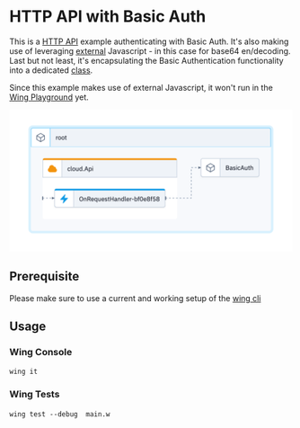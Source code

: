 # HTTP API with Basic Auth

This is a [HTTP API](https://www.winglang.io/docs/standard-library/cloud/api)  example authenticating with Basic Auth. It's also making use of leveraging [external](https://www.winglang.io/docs/language-reference#52-javascript) Javascript - in this case for base64 en/decoding. Last but not least, it's encapsulating the Basic Authentication functionality into a dedicated [class](https://www.winglang.io/docs/examples/classes).

Since this example makes use of external Javascript, it won't run in the [Wing Playground](https://www.winglang.io/play) yet.

![diagram](./diagram.png)

## Prerequisite

Please make sure to use a current and working setup of the [wing cli](https://docs.winglang.io/getting-started/installation)

## Usage

### Wing Console

```
wing it
```

### Wing Tests

```
wing test --debug  main.w
```

